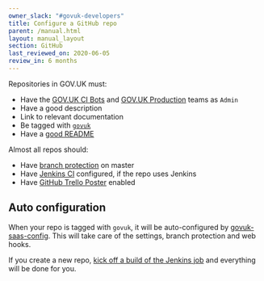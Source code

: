 ```yaml
---
owner_slack: "#govuk-developers"
title: Configure a GitHub repo
parent: /manual.html
layout: manual_layout
section: GitHub
last_reviewed_on: 2020-06-05
review_in: 6 months
---
```


Repositories in GOV.UK must:

- Have the [GOV.UK CI Bots][govuk-ci-bots-team] and [GOV.UK Production][govuk-production-team] teams as `Admin`
- Have a good description
- Link to relevant documentation
- Be tagged with [`govuk`](https://github.com/search?q=topic:govuk)
- Have a [good README](/manual/readmes.html)

Almost all repos should:

- Have [branch protection](https://help.github.com/articles/about-protected-branches) on master
- Have [Jenkins CI](/manual/test-and-build-a-project-on-jenkins-ci.html) configured, if the repo uses Jenkins
- Have [GitHub Trello Poster](/manual/github-trello-poster.html) enabled

[govuk-ci-bots-team]: https://github.com/orgs/alphagov/teams/gov-uk-ci-bots
[govuk-production-team]: https://github.com/orgs/alphagov/teams/gov-uk-production

## Auto configuration

When your repo is tagged with `govuk`, it will be auto-configured by [govuk-saas-config][]. This will take care of the settings, branch protection and web hooks.

If you create a new repo, [kick off a build of the Jenkins job][jenkins-job] and everything will be done for you.

[govuk-saas-config]: https://github.com/alphagov/govuk-saas-config
[jenkins-job]: https://deploy.integration.publishing.service.gov.uk/job/configure-github-repos
[alphagov]: https://github.com/alphagov
